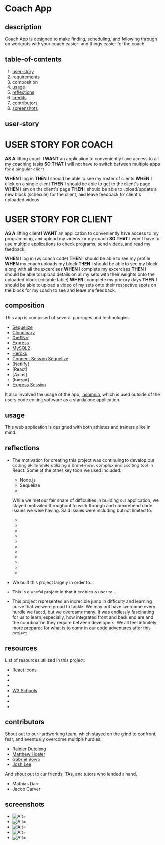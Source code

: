 # Coach App

## description

Coach App is designed to make finding, scheduling, and following through on workouts with your coach easier- and things easier for the coach.

## table-of-contents

1. [user-story](#user-story)
2. [requirements](#requirements)
3. [composition](#composition)
4. [usage](#usage)
5. [reflections](#reflections)
6. [credits](#credits)
7. [contributors](#contributors)
8. [screenshots](#screenshots)

## user-story

# USER STORY FOR COACH

**AS A** lifting coach
**I WANT** an application to conveniently have access to all my coaching tasks
**SO THAT** I will not have to switch between multiple apps for a singular client

**WHEN** I log in
**THEN** I should be able to see my roster of clients
**WHEN** I click on a single client
**THEN** I should be able to get to the client's page
**WHEN** I am on the client's page
**THEN** I should be able to upload/update a new block (schedule) for the client, and leave feedback for client's uploaded videos

# USER STORY FOR CLIENT

**AS A** lifting client
**I WANT** an application to conveniently have access to my programming, and upload my videos for my coach
**SO THAT** I won't have to use multiple applications to check programs, send videos, and read my feedback.

**WHEN** I log in (w/ coach code)
**THEN** I should be able to see my profile
**WHEN** my coach uploads my block
**THEN** I should be able to see my block, along with all the excercises
**WHEN** I complete my excercises
**THEN** I should be able to upload details on all my sets with their weights onto the uploaded block (editable table)
**WHEN** I complete my primary days
**THEN** I should be able to upload a video of my sets onto their respective spots on the block for my coach to see and leave me feedback.

## composition

This app is composed of several packages and technologies:

-   [Sequelize](https://sequelize.org/)
-   [Cloudinary](https://cloudinary.com/)
-   [DotENV](https://www.npmjs.com/package/dotenv)
-   [Express](https://www.npmjs.com/package/express)
-   [MySQL2](https://www.npmjs.com/package/mysql2)
-   [Heroku](https://heroku.com/)
-   [Connect Session Sequelize](https://www.npmjs.com/package/connect-session-sequelize)
-   [Netlify]
-   [React]
-   [Axios]
-   [bcrypt]
-   [Express Session](https://www.npmjs.com/package/express-session)

It also involved the usage of the app, [Insomnia](https://insomnia.rest/), which is used outside of the users code editing software as a standalone application.

## usage

This web application is designed with both athletes and trainers alike in mind.

## reflections

-   The motivation for creating this project was continuing to develop our coding skills while utilizing a brand-new, complex and exciting tool in React. Some of the other key tools we used included:

    -   Node.js
    -   Sequelize
    -

    While we met our fair share of difficulties in building our application, we stayed motivated throughout to work through and comprehend code issues we were having. Said issues were including but not limited to:

    -
    -
    -
    -
    -
    -
    -
    -
    -
    -
    -

-   We built this project largely in order to...
-   This is a useful project in that it enables a user to...
-   This project represented an incredible jump in difficulty and learning curve that we were proud to tackle. We may not have overcome every hurdle we faced, but we overcame many. It was endlessly fascinating for us to learn, especially, how integrated front and back end are and the coordination they require between developers. We all feel infinitely more prepared for what is to come in our code adventures after this project.

## resources

List of resources utilized in this project:

-   [React Icons](https://react-icons.github.io/react-icons/)
-
-
-
-   [W3 Schools](https://www.w3schools.com/)
-
-
-

## contributors

Shout out to our hardworking team, which stayed on the grind to confront, fear, and eventually overcome multiple hurdles:

-   [Rainier Dutolong]()
-   [Matthew Hoefer]()
-   [Gabriel Sowa]()
-   [Josh Lee]()

And shout out to our friends, TAs, and tutors who lended a hand,

-   Mathias Darr
-   Jacob Carver

## screenshots

-   ![Alt= ](./screenshots/screenshot1.jpg)
-   ![Alt= ](./screenshots/screenshot2.jpg)
-   ![Alt= ](./screenshots/screenshot3.jpg)
-   ![Alt= ](./screenshots/screenshot4.jpg)
-   ![Alt= ](./screenshots/screenshot5.jpg)
